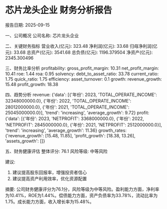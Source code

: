 
芯片龙头企业 财务分析报告
====================
报告日期: 2025-09-15

一、公司概况
公司名称: 芯片龙头企业

二、关键财务指标
营业收入(亿元): 323.48
净利润(亿元): 33.68
归母净利润(亿元): 33.68
总资产(亿元): 3541.68
总负债(亿元): 1196.379504
净资产(亿元): 2345.300496

三、财务比率分析
profitability:
  gross_profit_margin: 10.31
  net_profit_margin: 10.41
  roe: 1.44
  roa: 0.95
solvency:
  debt_to_asset_ratio: 33.78
  current_ratio: 1.75
  quick_ratio: 1.75
efficiency:
  asset_turnover: 0.1
growth:
  revenue_growth: 15.48
  profit_growth: 18.38

四、趋势分析
revenue: {'data': [{'年份': 2023, 'TOTAL_OPERATE_INCOME': 32348000000.0}, {'年份': 2022, 'TOTAL_OPERATE_INCOME': 28012000000.0}, {'年份': 2021, 'TOTAL_OPERATE_INCOME': 25045000000.0}], 'trend': 'increasing', 'average_growth': 9.72}
profit: {'data': [{'年份': 2023, 'NETPROFIT': 3368000000.0}, {'年份': 2022, 'NETPROFIT': 2845000000.0}, {'年份': 2021, 'NETPROFIT': 2512000000.0}], 'trend': 'increasing', 'average_growth': 11.36}
growth_rates: {'revenue_growth': [15.48, 11.85], 'profit_growth': [18.38, 13.26], 'assets_growth': []}

五、财务健康评估
整体评分: 76.1
风险等级: 中等风险

建议:
1. 建议提高股东回报率，增强投资者信心
2. 建议提高资产利用效率，优化资源配置

摘要:
公司财务健康评分为76.1分，风险等级为中等风险。盈利能力方面，净利率为10.41%，ROE为1.44%。偿债能力方面，资产负债率为33.78%，流动比率为1.75。成长能力方面，收入增长率为15.48%。
